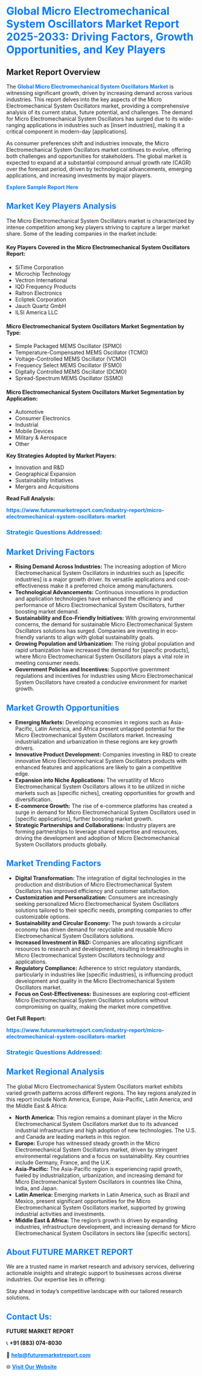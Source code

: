 <h1 style="color: #007BFF;">Global Micro Electromechanical System Oscillators Market Report 2025-2033: Driving Factors, Growth Opportunities, and Key Players</h1>

<section id="overview">
<h2>Market Report Overview</h2>
<p>The <a href="https://www.futuremarketreport.com/industry-report/micro-electromechanical-system-oscillators-market" style="color: #007BFF; text-decoration: none;"><strong>Global Micro Electromechanical System Oscillators Market</strong></a> is witnessing significant growth, driven by increasing demand across various industries. This report delves into the key aspects of the Micro Electromechanical System Oscillators market, providing a comprehensive analysis of its current status, future potential, and challenges. The demand for Micro Electromechanical System Oscillators has surged due to its wide-ranging applications in industries such as [insert industries], making it a critical component in modern-day [applications].</p>
<p>As consumer preferences shift and industries innovate, the Micro Electromechanical System Oscillators market continues to evolve, offering both challenges and opportunities for stakeholders. The global market is expected to expand at a substantial compound annual growth rate (CAGR) over the forecast period, driven by technological advancements, emerging applications, and increasing investments by major players.</p>
</section>

<section id="overview">
<p><a href="https://www.futuremarketreport.com/request-sample/reportId=93185" style="color: #007BFF; text-decoration: none;"><strong>Explore Sample Report Here</strong></a></p>
</section>

<section id="key-players">
<h2 style="color: #007BFF;">Market Key Players Analysis</h2>
<p>The Micro Electromechanical System Oscillators market is characterized by intense competition among key players striving to capture a larger market share. Some of the leading companies in the market include:</p>
<h4>Key Players Covered in the Micro Electromechanical System Oscillators Report:</h4>
<ul><li>SiTime Corporation</li><li>Microchip Technology</li><li>Vectron International</li><li>IQD Frequency Products</li><li>Raltron Electronics</li><li>Ecliptek Corporation</li><li>Jauch Quartz GmbH</li><li>ILSI America LLC</li></ul>
<h4>Micro Electromechanical System Oscillators Market Segmentation by Type:</h4>
<ul><li>Simple Packaged MEMS Oscillator (SPMO)</li><li>Temperature-Compensated MEMS Oscillator (TCMO)</li><li>Voltage-Controlled MEMS Oscillator (VCMO)</li><li>Frequency Select MEMS Oscillator (FSMO)</li><li>Digitally Controlled MEMS Oscillator (DCMO)</li><li>Spread-Spectrum MEMS Oscillator (SSMO)</li></ul>

<h4>Micro Electromechanical System Oscillators Market Segmentation by Application:</h4>
<ul><li>Automotive</li><li>Consumer Electronics</li><li>Industrial</li><li>Mobile Devices</li><li>Military &amp; Aerospace</li><li>Other</li></ul>
<p><strong>Key Strategies Adopted by Market Players:</strong></p>
<ul>
<li>Innovation and R&D</li>
<li>Geographical Expansion</li>
<li>Sustainability Initiatives</li>
<li>Mergers and Acquisitions</li>
</ul>
</section>

<section>
<p><strong>Read Full Analysis: </strong></p><a href="https://www.futuremarketreport.com/industry-report/micro-electromechanical-system-oscillators-market" style="color: #007BFF; text-decoration: none;"><strong>https://www.futuremarketreport.com/industry-report/micro-electromechanical-system-oscillators-market</strong></a>
<h3 style="color: #007BFF;">Strategic Questions Addressed:</h3>
</section>

<section id="driving-factors">
<h2 style="color: #007BFF;">Market Driving Factors</h2>
<ul>
<li><strong>Rising Demand Across Industries:</strong> The increasing adoption of Micro Electromechanical System Oscillators in industries such as [specific industries] is a major growth driver. Its versatile applications and cost-effectiveness make it a preferred choice among manufacturers.</li>
<li><strong>Technological Advancements:</strong> Continuous innovations in production and application technologies have enhanced the efficiency and performance of Micro Electromechanical System Oscillators, further boosting market demand.</li>
<li><strong>Sustainability and Eco-Friendly Initiatives:</strong> With growing environmental concerns, the demand for sustainable Micro Electromechanical System Oscillators solutions has surged. Companies are investing in eco-friendly variants to align with global sustainability goals.</li>
<li><strong>Growing Population and Urbanization:</strong> The rising global population and rapid urbanization have increased the demand for [specific products], where Micro Electromechanical System Oscillators plays a vital role in meeting consumer needs.</li>
<li><strong>Government Policies and Incentives:</strong> Supportive government regulations and incentives for industries using Micro Electromechanical System Oscillators have created a conducive environment for market growth.</li>
</ul>
</section>

<section id="growth-opportunities">
<h2 style="color: #007BFF;">Market Growth Opportunities</h2>
<ul>
<li><strong>Emerging Markets:</strong> Developing economies in regions such as Asia-Pacific, Latin America, and Africa present untapped potential for the Micro Electromechanical System Oscillators market. Increasing industrialization and urbanization in these regions are key growth drivers.</li>
<li><strong>Innovative Product Development:</strong> Companies investing in R&D to create innovative Micro Electromechanical System Oscillators products with enhanced features and applications are likely to gain a competitive edge.</li>
<li><strong>Expansion into Niche Applications:</strong> The versatility of Micro Electromechanical System Oscillators allows it to be utilized in niche markets such as [specific niches], creating opportunities for growth and diversification.</li>
<li><strong>E-commerce Growth:</strong> The rise of e-commerce platforms has created a surge in demand for Micro Electromechanical System Oscillators used in [specific applications], further boosting market growth.</li>
<li><strong>Strategic Partnerships and Collaborations:</strong> Industry players are forming partnerships to leverage shared expertise and resources, driving the development and adoption of Micro Electromechanical System Oscillators products globally.</li>
</ul>
</section>

<section id="trending-factors">
<h2 style="color: #007BFF;">Market Trending Factors</h2>
<ul>
<li><strong>Digital Transformation:</strong> The integration of digital technologies in the production and distribution of Micro Electromechanical System Oscillators has improved efficiency and customer satisfaction.</li>
<li><strong>Customization and Personalization:</strong> Consumers are increasingly seeking personalized Micro Electromechanical System Oscillators solutions tailored to their specific needs, prompting companies to offer customizable options.</li>
<li><strong>Sustainability and Circular Economy:</strong> The push towards a circular economy has driven demand for recyclable and reusable Micro Electromechanical System Oscillators solutions.</li>
<li><strong>Increased Investment in R&D:</strong> Companies are allocating significant resources to research and development, resulting in breakthroughs in Micro Electromechanical System Oscillators technology and applications.</li>
<li><strong>Regulatory Compliance:</strong> Adherence to strict regulatory standards, particularly in industries like [specific industries], is influencing product development and quality in the Micro Electromechanical System Oscillators market.</li>
<li><strong>Focus on Cost-Effectiveness:</strong> Businesses are exploring cost-efficient Micro Electromechanical System Oscillators solutions without compromising on quality, making the market more competitive.</li>
</ul>
</section>

<section>
<p><strong>Get Full Report: </strong></p><a href="https://www.futuremarketreport.com/industry-report/micro-electromechanical-system-oscillators-market" style="color: #007BFF; text-decoration: none;"><strong>https://www.futuremarketreport.com/industry-report/micro-electromechanical-system-oscillators-market</strong></a>
<h3 style="color: #007BFF;">Strategic Questions Addressed:</h3>
</section>


<section id="regional-analysis">
<h2 style="color: #007BFF;">Market Regional Analysis</h2>
<p>The global Micro Electromechanical System Oscillators market exhibits varied growth patterns across different regions. The key regions analyzed in this report include North America, Europe, Asia-Pacific, Latin America, and the Middle East & Africa:</p>
<ul>
<li><strong>North America:</strong> This region remains a dominant player in the Micro Electromechanical System Oscillators market due to its advanced industrial infrastructure and high adoption of new technologies. The U.S. and Canada are leading markets in this region.</li>
<li><strong>Europe:</strong> Europe has witnessed steady growth in the Micro Electromechanical System Oscillators market, driven by stringent environmental regulations and a focus on sustainability. Key countries include Germany, France, and the U.K.</li>
<li><strong>Asia-Pacific:</strong> The Asia-Pacific region is experiencing rapid growth, fueled by industrialization, urbanization, and increasing demand for Micro Electromechanical System Oscillators in countries like China, India, and Japan.</li>
<li><strong>Latin America:</strong> Emerging markets in Latin America, such as Brazil and Mexico, present significant opportunities for the Micro Electromechanical System Oscillators market, supported by growing industrial activities and investments.</li>
<li><strong>Middle East & Africa:</strong> The region’s growth is driven by expanding industries, infrastructure development, and increasing demand for Micro Electromechanical System Oscillators in sectors like [specific sectors].</li>
</ul>
</section>

<footer>
<h2 style="color: #007BFF;">About FUTURE MARKET REPORT</h2>
<p>We are a trusted name in market research and advisory services, delivering actionable insights and strategic support to businesses across diverse industries. Our expertise lies in offering:</p>

<p>Stay ahead in today’s competitive landscape with our tailored research solutions.</p>

<h2 style="color: #007BFF;">Contact Us:</h2>
<p><strong>FUTURE MARKET REPORT</strong></p>
<p>📞 <strong>+91 (883) 074-8030</strong></p>
<p>📧 <strong><a href="mailto:help@futuremarketreport.com" style="color: #007BFF;">help@futuremarketreport.com</a></strong></p>
<p>🌐 <strong><a href="https://www.futuremarketreport.com/" style="color: #007BFF;">Visit Our Website</a></strong></p>
</footer>